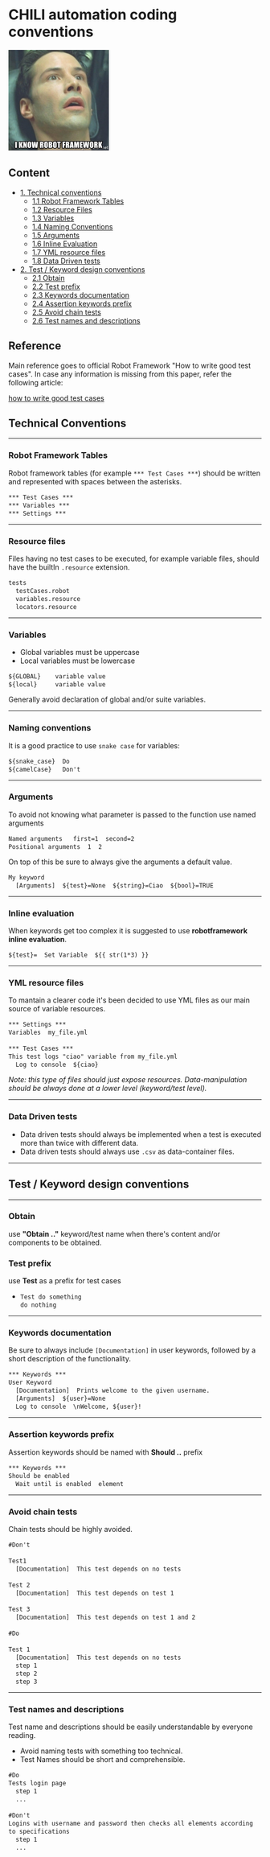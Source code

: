 # CHILI automation coding conventions

<img src="rf_neo.png" alt="drawing" width="200"/>

## Content
* [1. Technical conventions](#technical-conventions)
  - [1.1 Robot Framework Tables](#robot-framework-tables)
  - [1.2 Resource Files](#resource-files)
  - [1.3 Variables](#variables)
  - [1.4 Naming Conventions](#naming-conventions)
  - [1.5 Arguments](#arguments)
  - [1.6 Inline Evaluation](#inline-evaluation)
  - [1.7 YML resource files](#yml-resource-files)
  - [1.8 Data Driven tests](#data-driven-tests)
* [2. Test / Keyword design conventions](#test-/-keyword-design-conventions)
  - [2.1 Obtain](#obtain)
  - [2.2 Test prefix](#test-prefix)
  - [2.3 Keywords documentation](#keywords-documentation)
  - [2.4 Assertion keywords prefix](#assertion-keywords-prefix)
  - [2.5 Avoid chain tests](#avoid-chain-tests)
  - [2.6 Test names and descriptions](#test-names-and-descriptions)

## Reference

Main reference goes to official Robot Framework "How to write good test cases". In case any information is missing from this paper, refer the following article:

[how to write good test cases](https://github.com/robotframework/HowToWriteGoodTestCases/blob/master/HowToWriteGoodTestCases.rst)


## Technical Conventions
---
### Robot Framework Tables

Robot framework tables (for example `*** Test Cases ***`) should be written and represented with spaces between the asterisks.

```robotframework
*** Test Cases ***
*** Variables ***
*** Settings ***
```
---
### Resource files

Files having no test cases to be executed, for example variable files, should have the builtIn `.resource` extension.

```robotframework
tests
  testCases.robot
  variables.resource
  locators.resource
```
---
### Variables

* Global variables must be uppercase
* Local variables must be lowercase

```robotframework
${GLOBAL}    variable value
${local}     variable value
```

Generally avoid declaration of global and/or suite variables.

---

### Naming conventions

It is a good practice to use `snake case` for variables:

```robotframework
${snake_case}  Do
${camelCase}   Don't
```

---

### Arguments

To avoid not knowing what parameter is passed to the function use named arguments
```robotframework
Named arguments   first=1  second=2
Positional arguments  1  2
```

On top of this be sure to always give the arguments a default value.

```robotframework
My keyword
  [Arguments]  ${test}=None  ${string}=Ciao  ${bool}=TRUE
```

---

### Inline evaluation

When keywords get too complex it is suggested to use **robotframework inline evaluation**.

```robotframework
${test}=  Set Variable  ${{ str(1*3) }}
```

---

### YML resource files

To mantain a clearer code it's been decided to use YML files as our main source of variable resources.

```robotframework
*** Settings ***
Variables  my_file.yml

*** Test Cases ***
This test logs "ciao" variable from my_file.yml
  Log to console  ${ciao}
```

_Note: this type of files should just expose resources. Data-manipulation should be always done at a lower level (keyword/test level)._

---

### Data Driven tests

* Data driven tests should always be implemented when a test is executed more than twice with different data.
* Data driven tests should always use `.csv` as data-container files.

---

## Test / Keyword design conventions

---

### Obtain

use **"Obtain .."** keyword/test name when there's content and/or components to be obtained.

### Test prefix

use **Test** as a prefix for test cases
  - ```robotframework
    Test do something
    do nothing
    ```

---

### Keywords documentation

Be sure to always include `[Documentation]` in user keywords, followed by a short description of the functionality.

```robotframework
*** Keywords ***
User Keyword
  [Documentation]  Prints welcome to the given username.
  [Arguments]  ${user}=None
  Log to console  \nWelcome, ${user}!
```

---

### Assertion keywords prefix

Assertion keywords should be named with **Should ..** prefix

```robotframework
*** Keywords ***
Should be enabled
  Wait until is enabled  element
```

---

### Avoid chain tests

Chain tests should be highly avoided.

```robotframework
#Don't

Test1
  [Documentation]  This test depends on no tests

Test 2
  [Documentation]  This test depends on test 1

Test 3
  [Documentation]  This test depends on test 1 and 2

#Do

Test 1
  [Documentation]  This test depends on no tests
  step 1
  step 2
  step 3
```

---

### Test names and descriptions

Test name and descriptions should be easily understandable by everyone reading.

* Avoid naming tests with something too technical.
* Test Names should be short and comprehensible.

```robotframework
#Do
Tests login page
  step 1
  ...

#Don't
Logins with username and password then checks all elements according to specifications
  step 1
  ...
```
